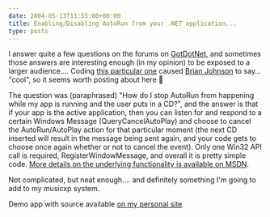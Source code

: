```yaml
---
date: 2004-05-13T11:55:00+00:00
title: Enabling/Disabling AutoRun from your .NET application...
type: posts
---
```

I answer quite a few questions on the forums on [GotDotNet](http://www.gotdotnet.com/), and sometimes those answers are interesting enough (in my opinion) to be exposed to a larger audience.... Coding [this particular one](http://www.gotdotnet.com/Community/MessageBoard/Thread.aspx?id=220170&Page=1#222216) caused [Brian Johnson](http://blogs.msdn.com/brianjo) to say... "cool", so it seems worth posting about here 🙂

The question was (paraphrased) "How do I stop AutoRun from happening while my app is running and the user puts in a CD?", and the answer is that if your app is the active application, then you can listen for and respond to a certain Windows Message (QueryCancelAutoPlay) and choose to cancel the AutoRun/AutoPlay action for that particular moment (the next CD inserted will result in the message being sent again, and your code gets to choose once again whether or not to cancel the event). Only one Win32 API call is required, RegisterWindowMessage, and overall it is pretty simple code. [More details on the underlying functionality is available on MSDN](http://msdn.microsoft.com/library/default.asp?url=/library/en-us/shellcc/platform/shell/programmersguide/shell_basics/shell_basics_extending/autorun/autoplay_reg.asp).

Not complicated, but neat enough.... and definitely something I'm going to add to my musicxp system.

Demo app with source available [on my personal site](http://www.duncanmackenzie.net/Samples/default.aspx)
